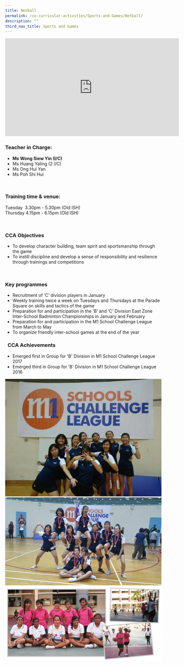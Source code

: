 ```yaml
---
title: Netball
permalink: /co-curricular-activities/Sports-and-Games/Netball/
description: ""
third_nav_title: Sports and Games
---
```

<iframe width="560" height="315" src="https://www.youtube.com/embed/U7rzKZ-MN6g" title="YouTube video player" frameborder="0" allow="accelerometer; autoplay; clipboard-write; encrypted-media; gyroscope; picture-in-picture" allowfullscreen></iframe>

### Teacher in Charge:

  

*   **Ms Wong Siew Yin (I/C)**
*   Ms Huang Yaling (2 I/C)
*   Ms Ong Hui Yan
*   Ms Poh Shi Hui
    

   

### Training time & venue:

  

Tuesday  3.30pm - 5.30pm (Old ISH)  
Thursday 4.15pm - 6.15pm (Old ISH)

 

### CCA Objectives

  

*   To develop character building, team spirit and sportsmanship through the game
*   To instill discipline and develop a sense of responsibility and resilience through trainings and competitions

 

###   Key programmes

  

*   Recruitment of ‘C’ division players in January
*   Weekly training twice a week on Tuesdays and Thursdays at the Parade Square on skills and tactics of the game
*   Preparation for and participation in the ‘B’ and ‘C’ Division East Zone Inter-School Badminton Championships in January and February
*   Preparation for and participation in the M1 School Challenge League from March to May
*   To organize friendly inter-school games at the end of the year

###    CCA Achievements

  

*   Emerged first in Group for 'B' Division in M1 School Challenge League 2017
*   Emerged third in Group for 'B' Division in M1 School Challenge League 2016

![](/images/netball%201.jpeg)
![](/images/netball%202.jpeg)
![](/images/4-2.png)